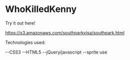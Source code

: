 WhoKilledKenny
==============

Try it out here!

https://s3.amazonaws.com/southparkvisa/southpark.html

Technologies used:

--CSS3
--HTML5
--jQuery/javascript
--sprite use

